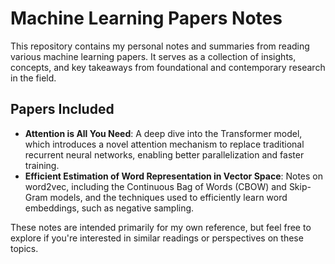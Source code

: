 # Machine Learning Papers Notes

This repository contains my personal notes and summaries from reading various machine learning papers. It serves as a collection of insights, concepts, and key takeaways from foundational and contemporary research in the field.

## Papers Included

- **Attention is All You Need**: A deep dive into the Transformer model, which introduces a novel attention mechanism to replace traditional recurrent neural networks, enabling better parallelization and faster training.
- **Efficient Estimation of Word Representation in Vector Space**: Notes on word2vec, including the Continuous Bag of Words (CBOW) and Skip-Gram models, and the techniques used to efficiently learn word embeddings, such as negative sampling.

These notes are intended primarily for my own reference, but feel free to explore if you're interested in similar readings or perspectives on these topics.

